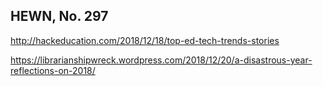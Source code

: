 ## HEWN, No. 297

http://hackeducation.com/2018/12/18/top-ed-tech-trends-stories

https://librarianshipwreck.wordpress.com/2018/12/20/a-disastrous-year-reflections-on-2018/
